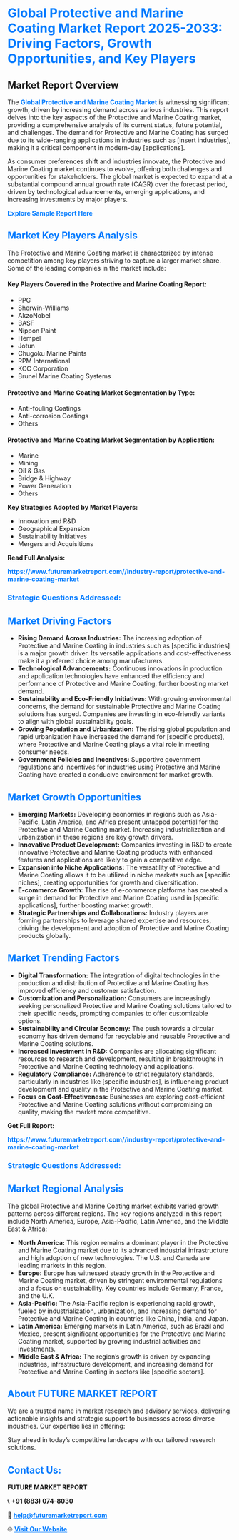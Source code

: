 <h1 style="color: #007BFF;">Global Protective and Marine Coating Market Report 2025-2033: Driving Factors, Growth Opportunities, and Key Players</h1>

<section id="overview">
<h2>Market Report Overview</h2>
<p>The <a href="https://www.futuremarketreport.com//industry-report/protective-and-marine-coating-market" style="color: #007BFF; text-decoration: none;"><strong>Global Protective and Marine Coating Market</strong></a> is witnessing significant growth, driven by increasing demand across various industries. This report delves into the key aspects of the Protective and Marine Coating market, providing a comprehensive analysis of its current status, future potential, and challenges. The demand for Protective and Marine Coating has surged due to its wide-ranging applications in industries such as [insert industries], making it a critical component in modern-day [applications].</p>
<p>As consumer preferences shift and industries innovate, the Protective and Marine Coating market continues to evolve, offering both challenges and opportunities for stakeholders. The global market is expected to expand at a substantial compound annual growth rate (CAGR) over the forecast period, driven by technological advancements, emerging applications, and increasing investments by major players.</p>
</section>

<section id="overview">
<p><a href="https://www.futuremarketreport.com//request-sample/reportId=61921" style="color: #007BFF; text-decoration: none;"><strong>Explore Sample Report Here</strong></a></p>
</section>

<section id="key-players">
<h2 style="color: #007BFF;">Market Key Players Analysis</h2>
<p>The Protective and Marine Coating market is characterized by intense competition among key players striving to capture a larger market share. Some of the leading companies in the market include:</p>
<h4>Key Players Covered in the Protective and Marine Coating Report:</h4>
<ul><li>PPG</li><li>Sherwin-Williams</li><li>AkzoNobel</li><li>BASF</li><li>Nippon Paint</li><li>Hempel</li><li>Jotun</li><li>Chugoku Marine Paints</li><li>RPM International</li><li>KCC Corporation</li><li>Brunel Marine Coating Systems</li></ul>
<h4>Protective and Marine Coating Market Segmentation by Type:</h4>
<ul><li>Anti-fouling Coatings</li><li>Anti-corrosion Coatings</li><li>Others</li></ul>

<h4>Protective and Marine Coating Market Segmentation by Application:</h4>
<ul><li>Marine</li><li>Mining</li><li>Oil &amp; Gas</li><li>Bridge &amp; Highway</li><li>Power Generation</li><li>Others</li></ul>
<p><strong>Key Strategies Adopted by Market Players:</strong></p>
<ul>
<li>Innovation and R&D</li>
<li>Geographical Expansion</li>
<li>Sustainability Initiatives</li>
<li>Mergers and Acquisitions</li>
</ul>
</section>

<section>
<p><strong>Read Full Analysis: </strong></p><a href="https://www.futuremarketreport.com//industry-report/protective-and-marine-coating-market" style="color: #007BFF; text-decoration: none;"><strong>https://www.futuremarketreport.com//industry-report/protective-and-marine-coating-market</strong></a>
<h3 style="color: #007BFF;">Strategic Questions Addressed:</h3>
</section>

<section id="driving-factors">
<h2 style="color: #007BFF;">Market Driving Factors</h2>
<ul>
<li><strong>Rising Demand Across Industries:</strong> The increasing adoption of Protective and Marine Coating in industries such as [specific industries] is a major growth driver. Its versatile applications and cost-effectiveness make it a preferred choice among manufacturers.</li>
<li><strong>Technological Advancements:</strong> Continuous innovations in production and application technologies have enhanced the efficiency and performance of Protective and Marine Coating, further boosting market demand.</li>
<li><strong>Sustainability and Eco-Friendly Initiatives:</strong> With growing environmental concerns, the demand for sustainable Protective and Marine Coating solutions has surged. Companies are investing in eco-friendly variants to align with global sustainability goals.</li>
<li><strong>Growing Population and Urbanization:</strong> The rising global population and rapid urbanization have increased the demand for [specific products], where Protective and Marine Coating plays a vital role in meeting consumer needs.</li>
<li><strong>Government Policies and Incentives:</strong> Supportive government regulations and incentives for industries using Protective and Marine Coating have created a conducive environment for market growth.</li>
</ul>
</section>

<section id="growth-opportunities">
<h2 style="color: #007BFF;">Market Growth Opportunities</h2>
<ul>
<li><strong>Emerging Markets:</strong> Developing economies in regions such as Asia-Pacific, Latin America, and Africa present untapped potential for the Protective and Marine Coating market. Increasing industrialization and urbanization in these regions are key growth drivers.</li>
<li><strong>Innovative Product Development:</strong> Companies investing in R&D to create innovative Protective and Marine Coating products with enhanced features and applications are likely to gain a competitive edge.</li>
<li><strong>Expansion into Niche Applications:</strong> The versatility of Protective and Marine Coating allows it to be utilized in niche markets such as [specific niches], creating opportunities for growth and diversification.</li>
<li><strong>E-commerce Growth:</strong> The rise of e-commerce platforms has created a surge in demand for Protective and Marine Coating used in [specific applications], further boosting market growth.</li>
<li><strong>Strategic Partnerships and Collaborations:</strong> Industry players are forming partnerships to leverage shared expertise and resources, driving the development and adoption of Protective and Marine Coating products globally.</li>
</ul>
</section>

<section id="trending-factors">
<h2 style="color: #007BFF;">Market Trending Factors</h2>
<ul>
<li><strong>Digital Transformation:</strong> The integration of digital technologies in the production and distribution of Protective and Marine Coating has improved efficiency and customer satisfaction.</li>
<li><strong>Customization and Personalization:</strong> Consumers are increasingly seeking personalized Protective and Marine Coating solutions tailored to their specific needs, prompting companies to offer customizable options.</li>
<li><strong>Sustainability and Circular Economy:</strong> The push towards a circular economy has driven demand for recyclable and reusable Protective and Marine Coating solutions.</li>
<li><strong>Increased Investment in R&D:</strong> Companies are allocating significant resources to research and development, resulting in breakthroughs in Protective and Marine Coating technology and applications.</li>
<li><strong>Regulatory Compliance:</strong> Adherence to strict regulatory standards, particularly in industries like [specific industries], is influencing product development and quality in the Protective and Marine Coating market.</li>
<li><strong>Focus on Cost-Effectiveness:</strong> Businesses are exploring cost-efficient Protective and Marine Coating solutions without compromising on quality, making the market more competitive.</li>
</ul>
</section>

<section>
<p><strong>Get Full Report: </strong></p><a href="https://www.futuremarketreport.com//industry-report/protective-and-marine-coating-market" style="color: #007BFF; text-decoration: none;"><strong>https://www.futuremarketreport.com//industry-report/protective-and-marine-coating-market</strong></a>
<h3 style="color: #007BFF;">Strategic Questions Addressed:</h3>
</section>


<section id="regional-analysis">
<h2 style="color: #007BFF;">Market Regional Analysis</h2>
<p>The global Protective and Marine Coating market exhibits varied growth patterns across different regions. The key regions analyzed in this report include North America, Europe, Asia-Pacific, Latin America, and the Middle East & Africa:</p>
<ul>
<li><strong>North America:</strong> This region remains a dominant player in the Protective and Marine Coating market due to its advanced industrial infrastructure and high adoption of new technologies. The U.S. and Canada are leading markets in this region.</li>
<li><strong>Europe:</strong> Europe has witnessed steady growth in the Protective and Marine Coating market, driven by stringent environmental regulations and a focus on sustainability. Key countries include Germany, France, and the U.K.</li>
<li><strong>Asia-Pacific:</strong> The Asia-Pacific region is experiencing rapid growth, fueled by industrialization, urbanization, and increasing demand for Protective and Marine Coating in countries like China, India, and Japan.</li>
<li><strong>Latin America:</strong> Emerging markets in Latin America, such as Brazil and Mexico, present significant opportunities for the Protective and Marine Coating market, supported by growing industrial activities and investments.</li>
<li><strong>Middle East & Africa:</strong> The region’s growth is driven by expanding industries, infrastructure development, and increasing demand for Protective and Marine Coating in sectors like [specific sectors].</li>
</ul>
</section>

<footer>
<h2 style="color: #007BFF;">About FUTURE MARKET REPORT</h2>
<p>We are a trusted name in market research and advisory services, delivering actionable insights and strategic support to businesses across diverse industries. Our expertise lies in offering:</p>

<p>Stay ahead in today’s competitive landscape with our tailored research solutions.</p>

<h2 style="color: #007BFF;">Contact Us:</h2>
<p><strong>FUTURE MARKET REPORT</strong></p>
<p>📞 <strong>+91 (883) 074-8030</strong></p>
<p>📧 <strong><a href="mailto:help@futuremarketreport.com" style="color: #007BFF;">help@futuremarketreport.com</a></strong></p>
<p>🌐 <strong><a href="https://www.futuremarketreport.com/" style="color: #007BFF;">Visit Our Website</a></strong></p>
</footer>